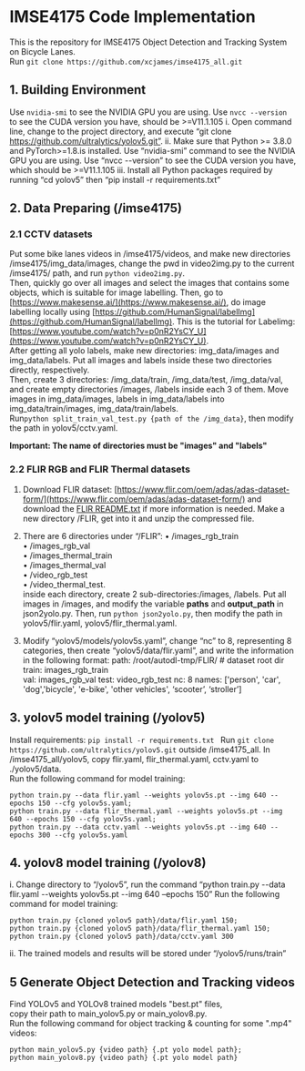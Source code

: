 # IMSE4175 Code Implementation
This is the repository for IMSE4175 Object Detection and Tracking System on Bicycle Lanes.
     <br>Run `git clone https://github.com/xcjames/imse4175_all.git`
## 1. Building Environment
Use `nvidia-smi` to see the NVIDIA GPU you are using. Use `nvcc --version` to see the CUDA version you have, should be >=V11.1.105
i.	Open command line, change to the project directory, and execute “git clone https://github.com/ultralytics/yolov5.git”. 
ii.	Make sure that Python >= 3.8.0 and PyTorch>=1.8.is installed. Use “nvidia-smi” command to see the NVIDIA GPU you are using. Use “nvcc --version” to see the CUDA version you have, which should be >=V11.1.105
iii.	Install all Python packages required by running “cd yolov5” then “pip install -r requirements.txt”

## 2. Data Preparing (/imse4175)

### 2.1 CCTV datasets
Put some bike lanes videos in /imse4175/videos, and make new directories /imse4175/img_data/images, change the pwd in video2img.py to the current /imse4175/ path, and run `python video2img.py`. <br>
Then, quickly go over all images and select the images that contains some objects, which is suitable for image labelling. Then, go to [https://www.makesense.ai/](https://www.makesense.ai/), do image labelling locally using  [https://github.com/HumanSignal/labelImg](https://github.com/HumanSignal/labelImg). This is the tutorial for Labelimg:[https://www.youtube.com/watch?v=p0nR2YsCY_U](https://www.youtube.com/watch?v=p0nR2YsCY_U). <br>
After getting all yolo labels, make new directories: img_data/images and img_data/labels. Put all images and labels inside these two directories directly, respectively.<br>
Then, create 3 directories: /img_data/train, /img_data/test, /img_data/val, and create empty directories /images, /labels inside each 3 of them. Move images in img_data/images, labels in img_data/labels into img_data/train/images, img_data/train/labels. <br>
Run`python split_train_val_test.py {path of the /img_data}`, then modify the path in yolov5/cctv.yaml. 

**Important: The name of directories must be "images" and "labels"**
### 2.2 FLIR RGB and FLIR Thermal datasets
1.	Download FLIR dataset: [https://www.flir.com/oem/adas/adas-dataset-form/](https://www.flir.com/oem/adas/adas-dataset-form/) and download the [FLIR README.txt](https://adas-dataset-v2.flirconservator.com/dataset/README.txt) if more information is needed. Make a new directory /FLIR, get into it and unzip the compressed file.<br>
2.	There are 6 directories under “/FLIR”:
  • /images_rgb_train  
  • /images_rgb_val  
  • /images_thermal_train  
  • /images_thermal_val  
  • /video_rgb_test  
  • /video_thermal_test.  <br>
inside each directory, create 2 sub-directories:/images, /labels. Put all images in /images, and modify the variable **paths** and **output_path** in json2yolo.py. Then, run `python json2yolo.py`, then modify the path in yolov5/flir.yaml, yolov5/flir_thermal.yaml. <be>
	
3.	Modify “yolov5/models/yolov5s.yaml”, change “nc” to 8, representing 8 categories, then create “yolov5/data/flir.yaml”, and write the information in the following format:
path: /root/autodl-tmp/FLIR/  # dataset root dir
train: images_rgb_train  
val: images_rgb_val 
test: video_rgb_test 
nc: 8 
names: ['person', 'car', 'dog','bicycle', 'e-bike', 'other vehicles', ‘scooter’, ‘stroller’]


## 3. yolov5 model training (/yolov5)
Install requirements: `pip install -r requirements.txt `
Run `git clone https://github.com/ultralytics/yolov5.git` outside /imse4175_all. In /imse4175_all/yolov5, copy flir.yaml, flir_thermal.yaml, cctv.yaml to ./yolov5/data. <br>
Run the following command for model training:<br>
```
python train.py --data flir.yaml --weights yolov5s.pt --img 640 --epochs 150 --cfg yolov5s.yaml;
python train.py --data flir_thermal.yaml --weights yolov5s.pt --img 640 --epochs 150 --cfg yolov5s.yaml;       
python train.py --data cctv.yaml --weights yolov5s.pt --img 640 --epochs 300 --cfg yolov5s.yaml
```

## 4. yolov8 model training (/yolov8)
i.	Change directory to “/yolov5”, run the command “python train.py --data flir.yaml --weights yolov5s.pt --img 640 –epochs 150”
Run the following command for model training:<br>
```
python train.py {cloned yolov5 path}/data/flir.yaml 150;
python train.py {cloned yolov5 path}/data/flir_thermal.yaml 150;
python train.py {cloned yolov5 path}/data/cctv.yaml 300
```
ii.	The trained models and results will be stored under “/yolov5/runs/train”

## 5 Generate Object Detection and Tracking videos
Find YOLOv5 and YOLOv8 trained models "best.pt" files, <br>
copy their path to main_yolov5.py or main_yolov8.py.<br>
Run the following command for object tracking & counting for some ".mp4" videos:
```
python main_yolov5.py {video path} {.pt yolo model path};
python main_yolov8.py {video path} {.pt yolo model path}
```

